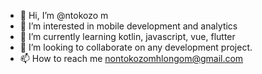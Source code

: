 - 👋 Hi, I’m @ntokozo m 
- 👀 I’m interested in mobile development and analytics
- 🌱 I’m currently learning kotlin, javascript, vue, flutter
- 💞️ I’m looking to collaborate on any development project.
- 📫 How to reach me nontokozomhlongom@gmail.com

<!---
ntokozom98/ntokozom98 is a ✨ special ✨ repository because its `README.md` (this file) appears on your GitHub profile.
You can click the Preview link to take a look at your changes.
--->
